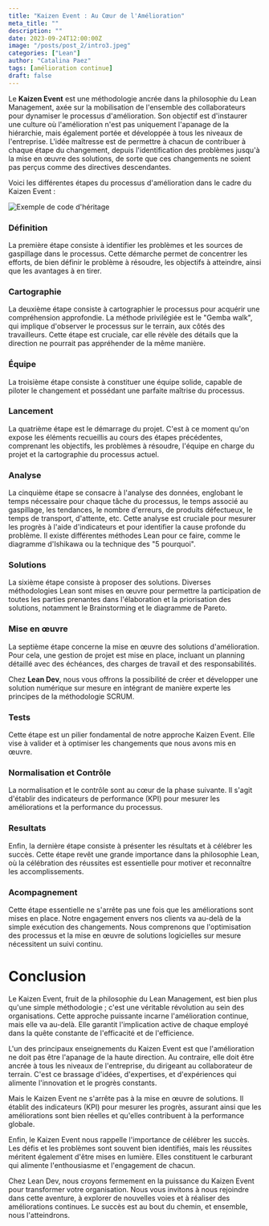 ```yaml
---
title: "Kaizen Event : Au Cœur de l'Amélioration"
meta_title: ""
description: ""
date: 2023-09-24T12:00:00Z
image: "/posts/post_2/intro3.jpeg"
categories: ["Lean"]
author: "Catalina Paez"
tags: [amélioration continue]
draft: false
---
```


Le **Kaizen Event** est une méthodologie ancrée dans la philosophie du Lean Management, axée sur la mobilisation de l'ensemble des collaborateurs pour dynamiser le processus d'amélioration. Son objectif est d'instaurer une culture où l'amélioration n'est pas uniquement l'apanage de la hiérarchie, mais également portée et développée à tous les niveaux de l'entreprise. L'idée maîtresse est de permettre à chacun de contribuer à chaque étape du changement, depuis l'identification des problèmes jusqu'à la mise en œuvre des solutions, de sorte que ces changements ne soient pas perçus comme des directives descendantes.

Voici les différentes étapes du processus d'amélioration dans le cadre du Kaizen Event :

![Exemple de code d'héritage](post_2/kaizen.png#center)

### Définition
La première étape consiste à identifier les problèmes et les sources de gaspillage dans le processus. Cette démarche permet de concentrer les efforts, de bien définir le problème à résoudre, les objectifs à atteindre, ainsi que les avantages à en tirer.

### Cartographie
La deuxième étape consiste à cartographier le processus pour acquérir une compréhension approfondie. La méthode privilégiée est le "Gemba walk", qui implique d'observer le processus sur le terrain, aux côtés des travailleurs. Cette étape est cruciale, car elle révèle des détails que la direction ne pourrait pas appréhender de la même manière.

### Équipe
La troisième étape consiste à constituer une équipe solide, capable de piloter le changement et possédant une parfaite maîtrise du processus.

### Lancement
La quatrième étape est le démarrage du projet. C'est à ce moment qu'on expose les éléments recueillis au cours des étapes précédentes, comprenant les objectifs, les problèmes à résoudre, l'équipe en charge du projet et la cartographie du processus actuel.

### Analyse
La cinquième étape se consacre à l'analyse des données, englobant le temps nécessaire pour chaque tâche du processus, le temps associé au gaspillage, les tendances, le nombre d'erreurs, de produits défectueux, le temps de transport, d'attente, etc. Cette analyse est cruciale pour mesurer les progrès à l'aide d'indicateurs et pour identifier la cause profonde du problème. Il existe différentes méthodes Lean pour ce faire, comme le diagramme d'Ishikawa ou la technique des "5 pourquoi".

### Solutions
La sixième étape consiste à proposer des solutions. Diverses méthodologies Lean sont mises en œuvre pour permettre la participation de toutes les parties prenantes dans l'élaboration et la priorisation des solutions, notamment le Brainstorming et le diagramme de Pareto.

### Mise en œuvre
La septième étape concerne la mise en œuvre des solutions d'amélioration. Pour cela, une gestion de projet est mise en place, incluant un planning détaillé avec des échéances, des charges de travail et des responsabilités.

Chez **Lean Dev**, nous vous offrons la possibilité de créer et développer une solution numérique sur mesure en intégrant de manière experte les principes de la méthodologie SCRUM.

### Tests
Cette étape est un pilier fondamental de notre approche Kaizen Event. Elle vise à valider et à optimiser les changements que nous avons mis en œuvre. 

### Normalisation et Contrôle 
La normalisation et le contrôle sont au cœur de la phase suivante. Il s'agit d'établir des indicateurs de performance (KPI) pour mesurer les améliorations et la performance du processus.


### Resultats
Enfin, la dernière étape consiste à présenter les résultats et à célébrer les succès. Cette étape revêt une grande importance dans la philosophie Lean, où la célébration des réussites est essentielle pour motiver et reconnaître les accomplissements.


### Acompagnement
Cette étape essentielle ne s'arrête pas une fois que les améliorations sont mises en place. Notre engagement envers nos clients va au-delà de la simple exécution des changements. Nous comprenons que l'optimisation des processus et la mise en œuvre de solutions logicielles sur mesure nécessitent un suivi continu.

# Conclusion
Le Kaizen Event, fruit de la philosophie du Lean Management, est bien plus qu'une simple méthodologie ; c'est une véritable révolution au sein des organisations. Cette approche puissante incarne l'amélioration continue, mais elle va au-delà. Elle garantit l'implication active de chaque employé dans la quête constante de l'efficacité et de l'efficience.

L'un des principaux enseignements du Kaizen Event est que l'amélioration ne doit pas être l'apanage de la haute direction. Au contraire, elle doit être ancrée à tous les niveaux de l'entreprise, du dirigeant au collaborateur de terrain. C'est ce brassage d'idées, d'expertises, et d'expériences qui alimente l'innovation et le progrès constants.

Mais le Kaizen Event ne s'arrête pas à la mise en œuvre de solutions. Il établit des indicateurs (KPI) pour mesurer les progrès, assurant ainsi que les améliorations sont bien réelles et qu'elles contribuent à la performance globale.

Enfin, le Kaizen Event nous rappelle l'importance de célébrer les succès. Les défis et les problèmes sont souvent bien identifiés, mais les réussites méritent également d'être mises en lumière. Elles constituent le carburant qui alimente l'enthousiasme et l'engagement de chacun.

Chez Lean Dev, nous croyons fermement en la puissance du Kaizen Event pour transformer votre organisation. Nous vous invitons à nous rejoindre dans cette aventure, à explorer de nouvelles voies et à réaliser des améliorations continues. Le succès est au bout du chemin, et ensemble, nous l'atteindrons.